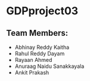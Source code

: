 # GDPproject03
## Team Members:
  - Abhinay Reddy Kaitha
  - Rahul Reddy Dayam
  - Rayaan Ahmed
  - Anuraag Naidu Sanakkayala
  - Ankit Prakash
